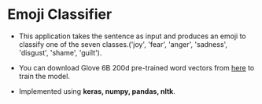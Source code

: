 # Emoji Classifier
* This application takes the sentence as input and produces an emoji to classify one of the seven classes.('joy', 'fear', 'anger', 'sadness', 'disgust', 'shame', 'guilt'). 

* You can download Glove 6B 200d pre-trained word vectors from [here](https://www.kaggle.com/mrugankakarte/glove-6b-200d-pretrained-word-vectors) to train the model.

* Implemented using **keras, numpy, pandas, nltk**. 
